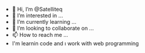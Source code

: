 - 👋 Hi, I’m @Satelliteq
- 👀 I’m interested in ...
- 🌱 I’m currently learning ...
- 💞️ I’m looking to collaborate on ...
- 📫 How to reach me ...
- I'm learnin code and ı work with web programming
  
<!---
Satelliteq/Satelliteq is a ✨ special ✨ repository because its `README.md` (this file) appears on your GitHub profile.
You can click the Preview link to take a look at your changes.
--->
